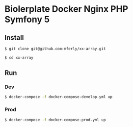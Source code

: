 # Biolerplate Docker Nginx PHP Symfony 5

## Install

```bash
$ git clone git@github.com:mferly/xx-array.git

$ cd xx-array
```

## Run

### Dev

```bash
$ docker-compose -f docker-compose-develop.yml up
```

### Prod
```bash
$ docker-compose -f docker-compose-prod.yml up
```
